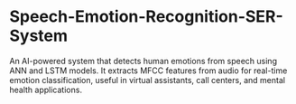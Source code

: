 # Speech-Emotion-Recognition-SER-System
An AI-powered system that detects human emotions from speech using ANN and LSTM models. It extracts MFCC features from audio for real-time emotion classification, useful in virtual assistants, call centers, and mental health applications.
